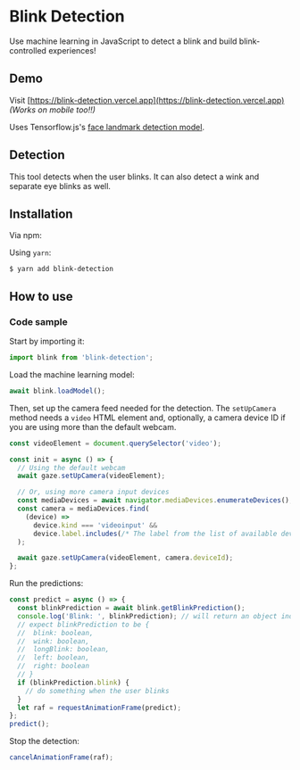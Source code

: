# Blink Detection

Use machine learning in JavaScript to detect a blink and build blink-controlled experiences!

## Demo

Visit [https://blink-detection.vercel.app](https://blink-detection.vercel.app) _(Works on mobile too!!)_

<!-- ![](blink-demo.gif) -->

Uses Tensorflow.js's [face landmark detection model](https://www.npmjs.com/package/@tensorflow-models/face-landmarks-detection).

## Detection

This tool detects when the user blinks. It can also detect a wink and separate eye blinks as well.

## Installation

Via npm:

Using `yarn`:

    $ yarn add blink-detection

## How to use

### Code sample

Start by importing it:

```js
import blink from 'blink-detection';
```

Load the machine learning model:

```js
await blink.loadModel();
```

Then, set up the camera feed needed for the detection. The `setUpCamera` method needs a `video` HTML element and, optionally, a camera device ID if you are using more than the default webcam.

```js
const videoElement = document.querySelector('video');

const init = async () => {
  // Using the default webcam
  await gaze.setUpCamera(videoElement);

  // Or, using more camera input devices
  const mediaDevices = await navigator.mediaDevices.enumerateDevices();
  const camera = mediaDevices.find(
    (device) =>
      device.kind === 'videoinput' &&
      device.label.includes(/* The label from the list of available devices*/)
  );

  await gaze.setUpCamera(videoElement, camera.deviceId);
};
```

Run the predictions:

```js
const predict = async () => {
  const blinkPrediction = await blink.getBlinkPrediction();
  console.log('Blink: ', blinkPrediction); // will return an object indicating the booleans for different states
  // expect blinkPrediction to be {
  //  blink: boolean,
  //  wink: boolean,
  //  longBlink: boolean,
  //  left: boolean,
  //  right: boolean
  // }
  if (blinkPrediction.blink) {
    // do something when the user blinks
  }
  let raf = requestAnimationFrame(predict);
};
predict();
```

Stop the detection:

```js
cancelAnimationFrame(raf);
```
